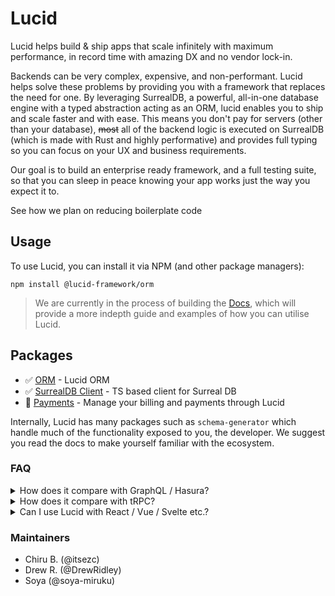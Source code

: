 # Lucid

Lucid helps build & ship apps that scale infinitely with maximum performance, in record time with amazing DX and no vendor lock-in.

Backends can be very complex, expensive, and non-performant. Lucid helps solve these problems by providing you with a framework that replaces the need for one. By leveraging SurrealDB, a powerful, all-in-one database engine with a typed abstraction acting as an ORM, lucid enables you to ship and scale faster and with ease. This means you don't pay for servers (other than your database), ~~most~~ all of the backend logic is executed on SurrealDB (which is made with Rust and highly performative) and provides full typing so you can focus on your UX and business requirements.

Our goal is to build an enterprise ready framework, and a full testing suite, so that you can sleep in peace knowing your app works just the way you expect it to.

See how we plan on reducing boilerplate code

## Usage

To use Lucid, you can install it via NPM (and other package managers):

```
npm install @lucid-framework/orm
```

> We are currently in the process of building the [Docs](https://lucid.engineering.foret.ag/), which will provide a more indepth guide and examples of how you can utilise Lucid.

## Packages

- ✅ [ORM](https://github.com/itsezc/lucid/tree/master/libs/orm) - Lucid ORM
- ✅ [SurrealDB Client](https://github.com/itsezc/lucid/tree/master/libs/surreal) - TS based client for Surreal DB
- 🚧 [Payments](https://github.com/itsezc/lucid/tree/master/libs/payments) - Manage your billing and payments through Lucid

Internally, Lucid has many packages such as `schema-generator` which handle much of the functionality exposed to you, the developer. We suggest you read the docs to make yourself familiar with the ecosystem.

### FAQ
<details>
	<summary>How does it compare with GraphQL / Hasura?</summary>

	With GraphQL you would have to write a backend, unless you are using a service such as Hasura (which is a layer on top of your DB - incurring additional costs) and types would have to be generated on every build, this could lead to runtime issues if not setup properly and there is an overhead for GraphQL, as well as limited functionality that is limited by the GraphQL spec.

	Still, GraphQL can be a great solution and we advice you do your own research to make the right decision.
</details>

<details>
	<summary>How does it compare with tRPC?</summary>

	tRPC is relatively a new library, which limits you by having you write a backend and forces you to use Node on the backend.

	Still, tRPC can be a great solution and we advice you do your own research to make the right decision.
</details>


<details>
	<summary>Can I use Lucid with React / Vue / Svelte etc.?</summary>

	Lucid is framework agnostic, meaning you can use it with React, Vue, Svelte, Angular or your framework of choice. We intend to provide packages for popular frameworks such as svelte, down the line.
</details>

### Maintainers

- Chiru B. (@itsezc)
- Drew R. (@DrewRidley)
- Soya (@soya-miruku)